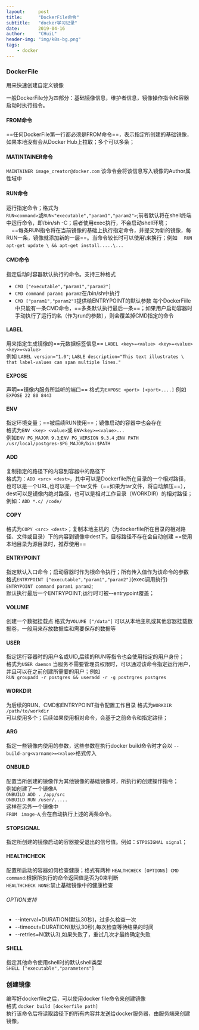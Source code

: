 ```yaml
---
layout:     post
title:      "DockerFile命令"
subtitle:   "docker学习记录"
date:       2019-04-16
author:     "CHuiL"
header-img: "img/k8s-bg.png"
tags:
    - docker
---
```


### DockerFile
用来快速创建自定义镜像

一般DockerFile分为四部分：基础镜像信息，维护者信息，镜像操作指令和容器启动时执行指令。


#### FROM命令
==任何DockerFile第一行都必须是FROM命令==，表示指定所创建的基础镜像，如果本地没有会从Docker Hub上拉取；多个可以多条；

#### MATINTAINER命令

 `MAINTAINER image_creator@docker.com`
 该命令会将该信息写入镜像的Author属性域中
 
#### RUN命令
运行指定命令；格式为  
`RUN<command>`或`RUN<"executable","param1","param2">`;前者默认将在shell终端中运行命令，即/bin/sh -C；后者使用exec执行，不会启动shell环境；  
　==每条RUN指令将在当前镜像的基础上执行指定命令，并提交为新的镜像，每RUN一条，镜像就添加新的一层==。当命令较长时可以使用\来换行；例如
　`RUN apt-get update \ && apt-get install.....\...`
　
#### CMD命令
指定启动时容器默认执行的命令。支持三种格式
- `CMD ["executable","param1","param2"]`
- `CMD command param1 param2`在/bin/sh中执行
- `CMD ["param1","param2"]`提供给ENTRYPOINT的默认参数
每个DockerFiile中只能有一条CMD命令，==多条默认执行最后一条==；如果用户启动容器时手动执行了运行的名（作为run的参数），则会覆盖掉CMD指定的命令

#### LABEL
用来指定生成镜像的==元数据标签信息==
`LABEL <key>=<value> <key>=<value> <key>=<value>`  
例如 `LABEL version="1.0"`; `LABLE description="This text illustrates \ that label-values can span multiple lines."`

#### EXPOSE
声明==镜像内服务所监听的端口==
格式为`EXPOSE <port> [<port>....]`
例如 `EXPOSE 22 80 8443`

#### ENV
指定环境变量；==被后续RUN使用==；镜像启动的容器中也会存在  
格式为`ENV <key> <value>`或 `ENV<key>=<value>...`  
例如`ENV PG_MAJOR 9.3`;`ENV PG_VERSION 9.3.4` ;`ENV PATH /usr/local/postgres-$PG_MAJOR/bin:$PATH`
#### ADD
复制指定的<src>路径下的内容到容器中的<dest>路径下  
格式为：`ADD <src> <dest>`，其中<src>可以是Dockerfile所在目录的一个相对路径，也可以是一个URL,也可以是一个tar文件（==如果为tar文件，将自动解压==），dest可以是镜像内绝对路径，也可以是相对工作目录（WORKDIR）的相对路径；  
例如：`ADD *.c/ /code/`

#### COPY 
 格式为`COPY <src> <dest>`；复制本地主机的<src>（为dockerfile所在目录的相对路径、文件或目录）下的内容到镜像中dest下。目标路径不存在会自动创建
 ==使用本地目录为源目录时，推荐使用==
 
#### ENTRYPOINT
指定默认入口命令；启动容器时作为根命令执行；所有传入值作为该命令的参数  
格式`ENTRYPOINT ["executable","param1","param2"]`(exec调用执行)
 `ENTRYPOINT command param1 param2`;  
 默认执行最后一个ENTRYPOINT;运行时可被--entrypoint覆盖；
 
 #### VOLUME
 创建一个数据挂载点
 格式为`VOLUME ["/data"]`
 可以从本地主机或其他容器挂载数据卷，一般用来存放数据库和需要保存的数据等
 
#### USER
 指定运行容器时的用户名或UID,后续的RUN等指令也会使用指定的用户身份；  
 格式为`USER daemon`
 当服务不需要管理员权限时，可以通过该命令指定运行用户，并且可以在之前创建所需要的用户；例如  
 `RUN groupadd -r postgres && useradd -r -g postrgres postgres`
 
#### WORKDIR
 为后续的RUN、CMD和ENTRYPOINT指令配置工作目录
 格式为`WORKDIR /path/to/workdir`  
 可以使用多个；后续如果使用相对命令，会基于之前命令和指定路径；
 
 #### ARG
 指定一些镜像内使用的参数，这些参数在执行docker build命令时才会以 `--build-arg<varname>=<value>`格式传入  
 
#### ONBUILD
  配置当所创建的镜像作为其他镜像的基础镜像时，所执行的创建操作指令；  
  例如创建了一个镜像A  
  `ONBUILD ADD . /app/src`  
  `ONBUILD RUN /user/.....`  
 这样在另外一个镜像中  
 `FROM　image-A`,会在自动执行上述的两条命令。
 
#### STOPSIGNAL
 指定所创建的镜像启动的容器接受退出的信号值。例如：`STPOSIGNAL signal`；
 
#### HEALTHCHECK
 配置所启动的容器如何检查健康；格式有两种
 `HEALTHCHECK [OPTIONS] CMD command`:根据所执行的命令返回值是否为0来判断  
 `HEALTHCHECK NONE`:禁止基础镜像中的健康检查
 
###### OPTION支持
 - --interval=DURATION(默认30秒)，过多久检查一次
 - --timeout=DURATION(默认30秒),每次检查等待结果的时间
 - --retries=N(默认3),如果失败了，重试几次才最终确定失败

#### SHELL
指定其他命令使用shell时的默认shell类型  
`SHELL ["executable","parameters"]`

### 创建镜像
编写好dockerfile之后，可以使用docker file命令来创建镜像  
格式 `docker build [dockerfile path]`  
执行该命令后将读取路径下的所有内容并发送给docker服务器，由服务端来创建镜像。
